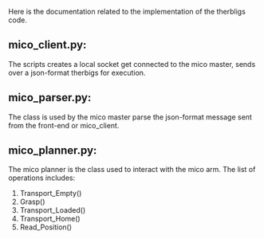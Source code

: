 Here is the documentation related to the implementation of the therbligs code.

## mico_client.py:
  The scripts creates a local socket get connected to the mico master, sends over a json-format therbigs for execution.
  
## mico_parser.py:
  The class is used by the mico master parse the json-format message sent from the front-end or mico_client.
  
## mico_planner.py:
  The mico planner is the class used to interact with the mico arm. 
  The list of operations includes:
  1. Transport_Empty()
  2. Grasp()
  3. Transport_Loaded()
  4. Transport_Home()
  5. Read_Position()

